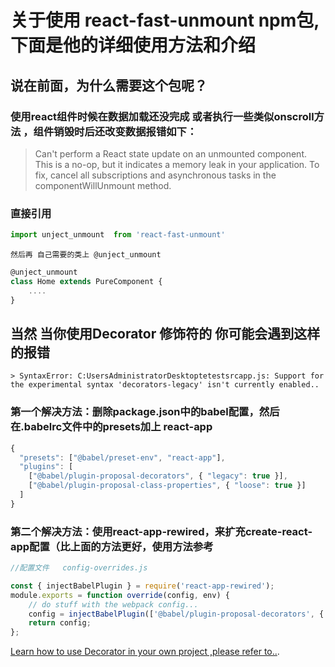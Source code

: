 # 关于使用 react-fast-unmount  npm包,下面是他的详细使用方法和介绍 
    
## 说在前面，为什么需要这个包呢？
### 使用react组件时候在数据加载还没完成 或者执行一些类似onscroll方法 ，组件销毁时后还改变数据报错如下：
   > Can't perform a React state update on an unmounted component. 
   > This is a no-op, but it indicates a memory leak in your application. 
   > To fix, cancel all subscriptions and asynchronous tasks in the componentWillUnmount method.

### 直接引用
```jsx
import unject_unmount  from 'react-fast-unmount'
```
    然后再 自己需要的类上 @unject_unmount
```jsx
@unject_unmount
class Home extends PureComponent {
    ....
}
```

## 当然 当你使用Decorator 修饰符的 你可能会遇到这样的报错

    > SyntaxError: C:UsersAdministratorDesktoptetestsrcapp.js: Support for the experimental syntax 'decorators-legacy' isn't currently enabled..

### 第一个解决方法：删除package.json中的babel配置，然后在.babelrc文件中的presets加上 react-app

```jsx
{
  "presets": ["@babel/preset-env", "react-app"],
  "plugins": [
    ["@babel/plugin-proposal-decorators", { "legacy": true }],
    ["@babel/plugin-proposal-class-properties", { "loose": true }]
  ]
}
```
### 第二个解决方法：使用react-app-rewired，来扩充create-react-app配置（比上面的方法更好，使用方法参考
```jsx
//配置文件   config-overrides.js

const { injectBabelPlugin } = require('react-app-rewired');
module.exports = function override(config, env) {
    // do stuff with the webpack config...
    config = injectBabelPlugin(['@babel/plugin-proposal-decorators', { "legacy": true }], config)   //{ "legacy": true }一定不能掉，否则报错
    return config;
};
```

[Learn how to use Decorator in your own project ,please refer to..](https://blog.csdn.net/qq_37860930/article/details/80690838).






